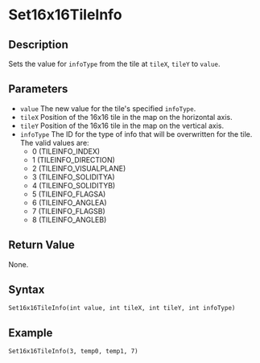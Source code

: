 # Set16x16TileInfo

## Description
Sets the value for `infoType` from the tile at `tileX`, `tileY` to `value`.

## Parameters
- `value`
The new value for the tile's specified `infoType`.
- `tileX`
Position of the 16x16 tile in the map on the horizontal axis.
- `tileY`
Position of the 16x16 tile in the map on the vertical axis.
- `infoType`
The ID for the type of info that will be overwritten for the tile. The valid values are:
    - 0 (TILEINFO_INDEX)
    - 1 (TILEINFO_DIRECTION)
    - 2 (TILEINFO_VISUALPLANE)
    - 3 (TILEINFO_SOLIDITYA)
    - 4 (TILEINFO_SOLIDITYB)
    - 5 (TILEINFO_FLAGSA)
    - 6 (TILEINFO_ANGLEA)
    - 7 (TILEINFO_FLAGSB)
    - 8 (TILEINFO_ANGLEB)

## Return Value
None.

## Syntax
```
Set16x16TileInfo(int value, int tileX, int tileY, int infoType)
```

## Example
```
Set16x16TileInfo(3, temp0, temp1, 7)
```